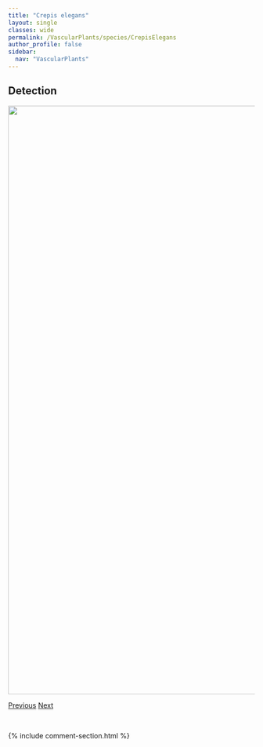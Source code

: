 ```yaml
---
title: "Crepis elegans"
layout: single
classes: wide
permalink: /VascularPlants/species/CrepisElegans
author_profile: false
sidebar:
  nav: "VascularPlants"
---
```


<h2>Detection</h2>

<a href="https://drive.google.com/uc?export=view&id=1N9TLSLDwdeatga3-C8Z8qE_SXVo1XRYe">
<img src="https://drive.google.com/uc?export=view&id=1N9TLSLDwdeatga3-C8Z8qE_SXVo1XRYe" height = "1200" width = "800">
</a>


<a href="/DevelopmentWebsite/VascularPlants/species/CrataegusChrysocarpa" class="pagination--pager" title="Crataegus chrysocarpa">Previous</a> <a href="/DevelopmentWebsite/VascularPlants/species/CrepisOccidentalis" class="pagination--pager" title="Crepis occidentalis">Next</a>

<p>&nbsp;</p>

{% include comment-section.html %}
